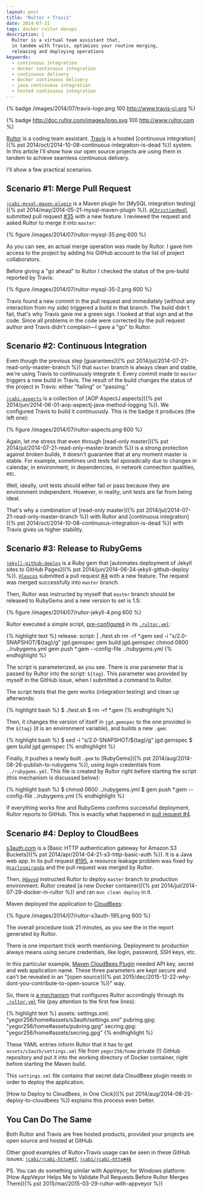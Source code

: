 ```yaml
---
layout: post
title: "Rultor + Travis"
date: 2014-07-31
tags: docker rultor devops
description: |
  Rultor is a virtual team assistant that,
  in tandem with Travis, optimizes your routine merging,
  releasing and deploying operations
keywords:
  - continuous integration
  - docker continuous integration
  - continuous delivery
  - docker continuous delivery
  - java continuous integration
  - hosted continuous integration
---
```


{% badge /images/2014/07/travis-logo.png 100 http://www.travis-ci.org %}

{% badge http://doc.rultor.com/images/logo.svg 100 http://www.rultor.com %}

[Rultor](http://www.rultor.com) is a coding team assistant.
[Travis](http://travis-ci.org) is a hosted
[continuous integration]({% pst 2014/oct/2014-10-08-continuous-integration-is-dead %}) system.
In this article I'll show how our open source projects are
using them in tandem to achieve seamless continuous delivery.

I'll show a few practical scenarios.

<!--more-->

## Scenario #1: Merge Pull Request

[`jcabi-mysql-maven-plugin`](https://github.com/jcabi/jcabi-mysql-maven-plugin)
is a Maven plugin for [MySQL integration testing]({% pst 2014/may/2014-05-21-mysql-maven-plugin %}).
[`@ChristianRedl`](https://github.com/ChristianRedl) submitted pull request
[#35](https://github.com/jcabi/jcabi-mysql-maven-plugin/pull/35) with a new feature.
I reviewed the request and asked Rultor to merge it into `master`:

{% figure /images/2014/07/rultor-mysql-35.png 600 %}

As you can see, an actual merge operation was made by Rultor.
I gave him access to the project by adding his GitHub account to
the list of project collaborators.

Before giving a "go ahead" to Rultor I checked the status
of the pre-build reported by Travis:

{% figure /images/2014/07/rultor-mysql-35-2.png 600 %}

Travis found a new commit in the pull request and immediately
(without any interaction from my side) triggered a build in that branch.
The build didn't fail, that's why Travis gave me a green sign.
I looked at that sign and at the code. Since all problems in the code
were corrected by the pull request author and Travis didn't complain&mdash;I gave a "go" to Rultor.

## Scenario #2: Continuous Integration

Even though the previous step [guarantees]({% pst 2014/jul/2014-07-21-read-only-master-branch %})
that `master` branch is always clean and stable, we're using Travis to
continuously integrate it. Every commit made to `master` triggers
a new build in Travis. The result of the build changes the status
of the project in Travis: either "failing" or "passing."

[`jcabi-aspects`](http://aspects.jcabi.com) is a collection of
[AOP AspectJ aspects]({% pst 2014/jun/2014-06-01-aop-aspectj-java-method-logging %}).
We configured Travis to build it continuously. This is the badge it produces (the left one):

{% figure /images/2014/07/rultor-aspects.png 600 %}

Again, let me stress that even through
[read-only master]({% pst 2014/jul/2014-07-21-read-only-master-branch %})
is a strong protection against broken builds, it doesn't guarantee that
at any moment master is stable. For example, sometimes unit tests
fail sporadically due to changes in calendar, in environment, in dependencies,
in network connection qualities, etc.

Well, ideally, unit tests should either fail or pass because they
are environment independent. However, in reality, unit tests are far
from being ideal.

That's why a combination of [read-only master]({% pst 2014/jul/2014-07-21-read-only-master-branch %})
with Rultor and
[continuous integration]({% pst 2014/oct/2014-10-08-continuous-integration-is-dead %})
with Travis gives us higher stability.

## Scenario #3: Release to RubyGems

[`jekyll-github-deploy`](https://github.com/yegor256/jekyll-github-deploy)
is a Ruby gem that [automates deployment of Jekyll sites to GitHub Pages]({% pst 2014/jun/2014-06-24-jekyll-github-deploy %}).
[`@leucos`](https://github.com/leucos) submitted a pull request
[#4](https://github.com/yegor256/jekyll-github-deploy/pull/4)
with a new feature. The request was merged successfully into `master` branch.

Then, Rultor was instructed by myself that `master` branch should be
released to RubyGems and a new version to set is 1.5:

{% figure /images/2014/07/rultor-jekyll-4.png 600 %}

Rultor executed a simple script, [pre-configured](http://doc.rultor.com/basics.html#release) in its
[`.rultor.yml`](https://github.com/yegor256/jekyll-github-deploy/blob/master/.rultor.yml):

{% highlight text %}
release:
  script: |
    ./test.sh
    rm -rf *.gem
    sed -i "s/2.0-SNAPSHOT/${tag}/g" jgd.gemspec
    gem build jgd.gemspec
    chmod 0600 ../rubygems.yml
    gem push *.gem --config-file ../rubygems.yml
{% endhighlight %}

The script is parameterized, as you see. There is one parameter that
is passed by Rultor into the script: `${tag}`. This parameter was
provided by myself in the GitHub issue, when I submitted a command to Rultor.

The script tests that the gem works (integration testing) and
clean up afterwords:

{% highlight bash %}
$ ./test.sh
$ rm -rf *.gem
{% endhighlight %}

Then, it changes the version of itself in `jgd.gemspec` to
the one provided in the `${tag}` (it is an environment variable),
and builds a new `.gem`:

{% highlight bash %}
$ sed -i "s/2.0-SNAPSHOT/${tag}/g" jgd.gemspec
$ gem build jgd.gemspec
{% endhighlight %}

Finally, it pushes a newly built `.gem` to
[RubyGems]({% pst 2014/aug/2014-08-26-publish-to-rubygems %}),
using login credentials from `../rubygems.yml`. This file is created by
Rultor right before starting the script (this mechanism is discussed below):

{% highlight bash %}
$ chmod 0600 ../rubygems.yml
$ gem push *.gem --config-file ../rubygems.yml
{% endhighlight %}

If everything works fine and RubyGems confirms successful deployment,
Rultor reports to GitHub. This is exactly what happened in
[pull request #4](https://github.com/yegor256/jekyll-github-deploy/pull/4).

## Scenario #4: Deploy to CloudBees

[s3auth.com](http://www.s3auth.com) is a
[Basic HTTP authentication gateway for Amazon S3 Buckets]({% pst 2014/apr/2014-04-21-s3-http-basic-auth %}).
It is a Java web app.
In its pull request [#195](https://github.com/yegor256/s3auth/pull/195), a resource
leakage problem was fixed by [`@carlosmiranda`](https://github.com/carlosmiranda)
and the pull request was merged by Rultor.

Then, [`@davvd`](https://github.com/davvd) instructed Rultor to deploy
`master` branch to production environment. Rultor created
[a new Docker container]({% pst 2014/jul/2014-07-29-docker-in-rultor %})
and ran `mvn clean deploy` in it.

Maven deployed the application to [CloudBees](http://www.cloudbees.com):

{% figure /images/2014/07/rultor-s3auth-195.png 600 %}

The overall procedure took 21 minutes, as you see the in the report generated by Rultor.

There is one important trick worth mentioning. Deployment to
production always means using secure credentials, like login, password, SSH keys, etc.

In this particular example, [Maven CloudBees  Plugin](https://wiki.cloudbees.com/bin/view/RUN/MavenGuide)
needed API key, secret and web application name. These three parameters are kept secure
and can't be revealed in an "[open source]({% pst 2015/dec/2015-12-22-why-dont-you-contribute-to-open-source %})" way.

So, there is [a mechanism](http://doc.rultor.com/reference.html#assets)
that configures Rultor accordingly through its
[`.rultor.yml`](https://github.com/yegor256/s3auth/blob/master/.rultor.yml)
file (pay attention to the first few lines):

{% highlight text %}
assets:
  settings.xml: "yegor256/home#assets/s3auth/settings.xml"
  pubring.gpg: "yegor256/home#assets/pubring.gpg"
  secring.gpg: "yegor256/home#assets/secring.gpg"
{% endhighlight %}

These YAML entries inform Rultor that it has to get `assets/s3auth/settings.xml`
file from `yegor256/home` private (!) GitHub repository and put it into
the working directory of Docker container, right before starting the Maven build.

This `settings.xml` file contains that secret data CloudBees
plugin needs in order to deploy the application.

[How to Deploy to CloudBees, in One Click]({% pst 2014/aug/2014-08-25-deploy-to-cloudbees %})
explains this process even better.

## You Can Do The Same

Both Rultor and Travis are free hosted products, provided your
projects are open source and hosted at GitHub.

Other good examples of Rultor+Travis usage can be seen in these GitHub issues:
[`jcabi/jcabi-http#47`](https://github.com/jcabi/jcabi-http/issues/47),
[`jcabi/jcabi-http#48`](https://github.com/jcabi/jcabi-http/pull/48)

PS. You can do something similar with AppVeyor, for Windows platform:
[How AppVeyor Helps Me to Validate Pull Requests Before Rultor Merges Them]({% pst 2015/mar/2015-03-29-rultor-with-appveyor %})
